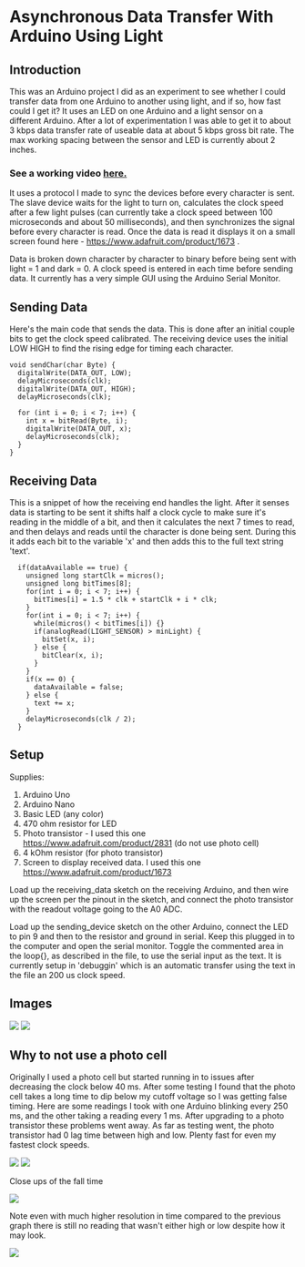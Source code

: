 # Asynchronous Data Transfer With Arduino Using Light

## Introduction

This was an Arduino project I did as an experiment to see whether I could transfer data from one Arduino to another using light, and if so, how fast could I get it? It uses an LED on one Arduino and a light sensor on a different Arduino. After a lot of experimentation I was able to get it to about 3 kbps data transfer rate of useable data at about 5 kbps gross bit rate. The max working spacing between the sensor and LED is currently about 2 inches.

### See a working video [here.](https://youtu.be/fEUkzCr64Jk)

It uses a protocol I made to sync the devices before every character is sent. The slave device waits for the light to turn on, calculates the clock speed after a few light pulses (can currently take a clock speed between 100 microseconds and about 50 milliseconds), and then synchronizes the signal before every character is read. Once the data is read it displays it on a small screen found here - https://www.adafruit.com/product/1673 .

Data is broken down character by character to binary before being sent with light = 1 and dark = 0. A clock speed is entered in each time before sending data. It currently has a very simple GUI using the Arduino Serial Monitor.

## Sending Data

Here's the main code that sends the data. This is done after an initial couple bits to get the clock speed calibrated. The receiving device uses the initial LOW HIGH to find the rising edge for timing each character.

```
void sendChar(char Byte) {
  digitalWrite(DATA_OUT, LOW);
  delayMicroseconds(clk);
  digitalWrite(DATA_OUT, HIGH);
  delayMicroseconds(clk);

  for (int i = 0; i < 7; i++) {
    int x = bitRead(Byte, i);
    digitalWrite(DATA_OUT, x);
    delayMicroseconds(clk);
  }
}
```

## Receiving Data

This is a snippet of how the receiving end handles the light. After it senses data is starting to be sent it shifts half a clock cycle to make sure it's reading in the middle of a bit, and then it calculates the next 7 times to read, and then delays and reads until the character is done being sent. During this it adds each bit to the variable 'x' and then adds this to the full text string 'text'.

```
  if(dataAvailable == true) {
    unsigned long startClk = micros();
    unsigned long bitTimes[8];
    for(int i = 0; i < 7; i++) {
      bitTimes[i] = 1.5 * clk + startClk + i * clk;
    }
    for(int i = 0; i < 7; i++) {
      while(micros() < bitTimes[i]) {}
      if(analogRead(LIGHT_SENSOR) > minLight) {
        bitSet(x, i);
      } else {
        bitClear(x, i);
      }
    }
    if(x == 0) {
      dataAvailable = false;
    } else {
      text += x;
    }
    delayMicroseconds(clk / 2);
  }
```

## Setup

Supplies:
1. Arduino Uno
1. Arduino Nano
1. Basic LED (any color)
1. 470 ohm resistor for LED
1. Photo transistor - I used this one https://www.adafruit.com/product/2831 (do not use photo cell)
1. 4 kOhm resistor (for photo transistor)
1. Screen to display received data. I used this one https://www.adafruit.com/product/1673

Load up the receiving_data sketch on the receiving Arduino, and then wire up the screen per the pinout in the sketch, and connect the photo transistor with the readout voltage going to the A0 ADC.

Load up the sending_device sketch on the other Arduino, connect the LED to pin 9 and then to the resistor and ground in serial. Keep this plugged in to the computer and open the serial monitor. Toggle the commented area in the loop{}, as described in the file, to use the serial input as the text. It is currently setup in 'debuggin' which is an automatic transfer using the text in the file an 200 us clock speed.

## Images

![](/images/20190111_140950.jpg?raw=true)
![](/images/20190111_140954.jpg?raw=true)

## Why to not use a photo cell

Originally I used a photo cell but started running in to issues after decreasing the clock below 40 ms. After some testing I found that the photo cell takes a long time to dip below my cutoff voltage so I was getting false timing. Here are some readings I took with one Arduino blinking every 250 ms, and the other taking a reading every 1 ms. After upgrading to a photo transistor these problems went away. As far as testing went, the photo transistor had 0 lag time between high and low. Plenty fast for even my fastest clock speeds.

![](/images/photocell.png?raw=true)
![](/images/trans.png?raw=true)

Close ups of the fall time

![](/images/photocell_fall.png?raw=true)

Note even with much higher resolution in time compared to the previous graph there is still no reading that wasn't either high or low despite how it may look.

![](/images/trans_fall.png?raw=true)

